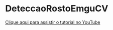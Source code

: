 # DeteccaoRostoEmguCV

[Clique aqui para assistir o tutorial no YouTube](https://youtu.be/TCsktW-401o)
